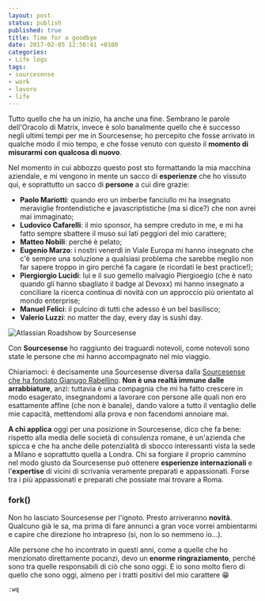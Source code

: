 ```yaml
---
layout: post
status: publish
published: true
title: Time for a goodbye
date: 2017-02-05 12:56:41 +0100
categories: 
- Life logs
tags: 
- sourcesense
- work
- lavoro
- life
---
```


Tutto quello che ha un inizio, ha anche una fine. Sembrano le parole dell'Oracolo di Matrix, invece è solo banalmente quello che è successo negli ultimi tempi per me in Sourcesense; ho percepito che fosse arrivato in qualche modo il mio tempo, e che fosse venuto con questo il **momento di misurarmi con qualcosa di nuovo**.

Nel momento in cui abbozzo questo post sto formattando la mia macchina aziendale, e mi vengono in mente un sacco di **esperienze** che ho vissuto qui, e soprattutto un sacco di **persone** a cui dire grazie:

- **Paolo Mariotti**: quando ero un imberbe fanciullo mi ha insegnato meraviglie frontendistiche e javascriptistiche (ma si dice?) che non avrei mai immaginato;
- **Ludovico Cafarelli**: il mio sponsor, ha sempre creduto in me, e mi ha fatto sempre sbattere il muso sui lati peggiori del mio carattere;
- **Matteo Nobili**: perché è pelato;
- **Eugenio Marzo**: i nostri venerdì in Viale Europa mi hanno insegnato che c'è sempre una soluzione a qualsiasi problema che sarebbe meglio non far sapere troppo in giro perché fa cagare (e ricordati le best practice!);
- **Piergiorgio Lucidi**: lui e il suo gemello malvagio Piergioegio (che è nato quando gli hanno sbagliato il badge al Devoxx) mi hanno insegnato a conciliare la ricerca continua di novità con un approccio più orientato al mondo enterprise;
- **Manuel Felici**: il pulcino di tutti che adesso è un bel basilisco;
- **Valerio Luzzi**: no matter the day, every day is sushi day.

![Atlassian Roadshow by Sourcesense](https://gitlab.com/dottorblaster/blog-images/raw/master/images/sourcesense/img_4718.jpg)

Con **Sourcesense** ho raggiunto dei traguardi notevoli, come notevoli sono state le persone che mi hanno accompagnato nel mio viaggio.

Chiariamoci: è decisamente una Sourcesense diversa dalla [Sourcesense che ha fondato Gianugo Rabellino](https://www.cnet.com/news/the-open-source-ceo-gianugo-rabellino-sourcesense-part-16/). **Non è una realtà immune dalle arrabbiature**, anzi: tuttavia è una compagnia che mi ha fatto crescere in modo esagerato, insegnandomi a lavorare con persone alle quali non ero esattamente affine (che non è banale), dando valore a tutto il ventaglio delle mie capacità, mettendomi alla prova e non facendomi annoiare mai.

**A chi applica** oggi per una posizione in Sourcesense, dico che fa bene: rispetto alla media delle società di consulenza romane, è un'azienda che spicca e che ha anche delle potenzialità di sbocco interessanti vista la sede a Milano e soprattutto quella a Londra. Chi sa forgiare il proprio cammino nel modo giusto da Sourcesense può ottenere **esperienze internazionali** e l'**expertise** di vicini di scrivania veramente preparati e appassionati. Forse tra i più appassionati e preparati che possiate mai trovare a Roma.

### fork()

Non ho lasciato Sourcesense per l'ignoto. Presto arriveranno **novità**. Qualcuno già le sa, ma prima di fare annunci a gran voce vorrei ambientarmi e capire che direzione ho intrapreso (si, non lo so nemmeno io...).

Alle persone che ho incontrato in questi anni, come a quelle che ho menzionato direttamente pocanzi, devo un **enorme ringraziamento**, perché sono tra quelle responsabili di ciò che sono oggi. E io sono molto fiero di quello che sono oggi, almeno per i tratti positivi del mio carattere 😁

```
:wq
```
